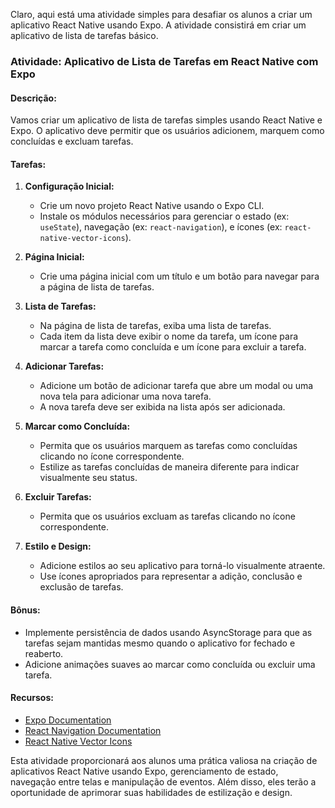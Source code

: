 Claro, aqui está uma atividade simples para desafiar os alunos a criar um aplicativo React Native usando Expo. A atividade consistirá em criar um aplicativo de lista de tarefas básico.

### Atividade: Aplicativo de Lista de Tarefas em React Native com Expo

#### Descrição:

Vamos criar um aplicativo de lista de tarefas simples usando React Native e Expo. O aplicativo deve permitir que os usuários adicionem, marquem como concluídas e excluam tarefas.

#### Tarefas:

1. **Configuração Inicial:**
   - Crie um novo projeto React Native usando o Expo CLI.
   - Instale os módulos necessários para gerenciar o estado (ex: `useState`), navegação (ex: `react-navigation`), e ícones (ex: `react-native-vector-icons`).

2. **Página Inicial:**
   - Crie uma página inicial com um título e um botão para navegar para a página de lista de tarefas.

3. **Lista de Tarefas:**
   - Na página de lista de tarefas, exiba uma lista de tarefas.
   - Cada item da lista deve exibir o nome da tarefa, um ícone para marcar a tarefa como concluída e um ícone para excluir a tarefa.

4. **Adicionar Tarefas:**
   - Adicione um botão de adicionar tarefa que abre um modal ou uma nova tela para adicionar uma nova tarefa.
   - A nova tarefa deve ser exibida na lista após ser adicionada.

5. **Marcar como Concluída:**
   - Permita que os usuários marquem as tarefas como concluídas clicando no ícone correspondente.
   - Estilize as tarefas concluídas de maneira diferente para indicar visualmente seu status.

6. **Excluir Tarefas:**
   - Permita que os usuários excluam as tarefas clicando no ícone correspondente.

7. **Estilo e Design:**
   - Adicione estilos ao seu aplicativo para torná-lo visualmente atraente.
   - Use ícones apropriados para representar a adição, conclusão e exclusão de tarefas.

#### Bônus:

- Implemente persistência de dados usando AsyncStorage para que as tarefas sejam mantidas mesmo quando o aplicativo for fechado e reaberto.
- Adicione animações suaves ao marcar como concluída ou excluir uma tarefa.

#### Recursos:

- [Expo Documentation](https://docs.expo.dev/)
- [React Navigation Documentation](https://reactnavigation.org/docs/getting-started)
- [React Native Vector Icons](https://github.com/oblador/react-native-vector-icons)

Esta atividade proporcionará aos alunos uma prática valiosa na criação de aplicativos React Native usando Expo, gerenciamento de estado, navegação entre telas e manipulação de eventos. Além disso, eles terão a oportunidade de aprimorar suas habilidades de estilização e design.

